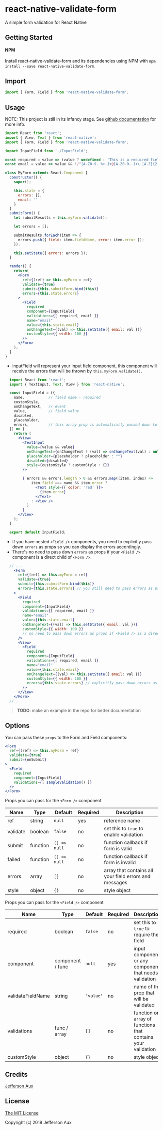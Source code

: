 # react-native-validate-form
A simple form validation for React Native

## Getting Started

#### NPM

Install react-native-validate-form and its dependencies using NPM with `npm install --save react-native-validate-form`.

## Import

  ```jsx
  import { Form, Field } from 'react-native-validate-form';
  ```

## Usage

NOTE: This project is still in its infancy stage.
See [github documentation](https://github.com/auxcalibur/react-native-validate-form#readme) for more info.

  ```jsx
  import React from 'react';
  import { View, Text } from 'react-native';
  import { Form, Field } from 'react-native-validate-form';

  import InputField from './InputField';

  const required = value => (value ? undefined : 'This is a required field.');
  const email = value => value && !/^[A-Z0-9._%+-]+@[A-Z0-9.-]+\.[A-Z]{2,5}$/i.test(value) ? 'Please provide a valid email address.' : undefined;

  class MyForm extends React.Component {
    constructor() {
      super();

      this.state = {
        errors: [],
        email: ''
      }
    }
    submitForm() {
      let submitResults = this.myForm.validate();

      let errors = [];

      submitResults.forEach(item => {
        errors.push({ field: item.fieldName, error: item.error });
      });

      this.setState({ errors: errors });
    }

    render() {
      return(
        <Form
          ref={(ref) => this.myForm = ref}
          validate={true}
          submit={this.submitForm.bind(this)}
          errors={this.state.errors}
        >
          <Field
            required
            component={InputField}
            validations={[ required, email ]}
            name="email"
            value={this.state.email}
            onChangeText={(val) => this.setState({ email: val })}
            customStyle={{ width: 100 }}
          />
        </Form>
      );
    }
  }
  ```

  - InputField will represent your input field component, this component will receive the errors that will be thrown by `this.myForm.validate()`.

  ```jsx
    import React from 'react';
    import { TextInput, Text, View } from 'react-native';

    const InputField = ({
      name,           // field name - required
      customStyle,
      onChangeText,   // event
      value,          // field value
      disabled,
      placeholder,
      errors,         // this array prop is automatically passed down to this component from <Form />
    }) => {
      return (
        <View>
          <TextInput
            value={value && value}
            onChangeText={onChangeText ? (val) => onChangeText(val) : null}
            placeholder={placeholder ? placeholder : ""}
            disabled={disabled}
            style={customStyle ? customStyle : {}}
          />

          { errors && errors.length > 0 && errors.map((item, index) =>
              item.field === name && item.error ?
                <Text style={{ color: 'red' }}>
                  {item.error}
                </Text>
              : <View />
            )
          }
        </View>
      );
    }

    export default InputField;
  ```

  - If you have nested `<Field />` components, you need to explicitly pass down `errors` as props so you can display the errors accordingly.
  - There's no need to pass down `errors` as props if your `<Field />` component is a direct child of `<Form />`.

  ```jsx
    // ...
      <Form
        ref={(ref) => this.myForm = ref}
        validate={true}
        submit={this.submitForm.bind(this)}
        errors={this.state.errors} // you still need to pass errors as props to Form
      >
        <Field
          required
          component={InputField}
          validations={[ required, email ]}
          name="email"
          value={this.state.email}
          onChangeText={(val) => this.setState({ email: val })}
          customStyle={{ width: 100 }}
          // no need to pass down errors as props if <Field /> is a direct child of <Form />
        />
        <View>
          <Field
            required
            component={InputField}
            validations={[ required, email ]}
            name="email"
            value={this.state.email}
            onChangeText={(val) => this.setState({ email: val })}
            customStyle={{ width: 100 }}
            errors={this.state.errors} // explicitly pass down errors as props if your <Field /> is inside an element
          />
        </View>
      </Form>
    // ...
  ```

> **TODO**: make an example in the repo for better documentation

## Options

You can pass these `props` to the Form and Field components:

  ```jsx
  <Form
    ref={(ref) => this.myForm = ref}
    validate={true}
    submit={onSubmit}
  >
    <Field
      required
      component={InputField}
      validations={[ sampleValidation() ]}
    />
  </Form>
  ```

Props you can pass for the `<Form />` component

|Name                   |Type                     |Default               |Required       |Description                                                                          |
|-----------------------|-------------------------|----------------------|---------------|-------------------------------------------------------------------------------------|
|ref                    |string                   |`null`                |yes            |reference name                                                                       |
|validate               |boolean                  |`false`               |no             |set this to `true` to enable validation                                              |
|submit                 |function                 |`() => null`          |no             |function callback if form is valid                                                   |
|failed                 |function                 |`() => null`          |no             |function callback if form is invalid                                                 |
|errors                 |array                    |`[]`                  |no             |array that contains all your field errors and messages                               |
|style                  |object                   |`{}`                  |no             |style object                                                                         |

Props you can pass for the `<Field />` component

|Name                   |Type                     |Default               |Required       |Description                                                                          |
|-----------------------|-------------------------|----------------------|---------------|-------------------------------------------------------------------------------------|
|required               |boolean                  |`false`               |no             |set this to `true` to require the field                                              |
|component              |component / func         |`null`                |yes            |input component or any component that needs validation                               |
|validateFieldName      |string                   |`'value'`             |no             |name of the prop that will be validated                                              |
|validations            |func / array             |`[]`                  |no             |function or array of functions that contains your validation                         |
|customStyle            |object                   |`{}`                  |no             |style object                                                                         |

## Credits

[Jefferson Aux](https://github.com/auxcalibur)

## License

[The MIT License](http://opensource.org/licenses/MIT)

Copyright (c) 2018 Jefferson Aux